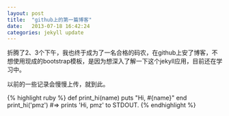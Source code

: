 ```yaml
---
layout: post
title:  "github上的第一篇博客"
date:   2013-07-18 16:42:24
categories: jekyll update
---
```


折腾了2、3个下午，我也终于成为了一名合格的码农，在github上安了博客，不想使用现成的bootstrap模板，是因为想深入了解一下这个jekyll应用，目前还在学习中。

以前的一些记录会慢慢上传，就到此。

{% highlight ruby %}
def print_hi(name)
  puts "Hi, #{name}"
end
print_hi('pmz')
#=> prints 'Hi, pmz' to STDOUT.
{% endhighlight %}

<!-- Check out the [Jekyll docs][jekyll] for more info on how to get the most out of Jekyll. File all bugs/feature requests at [Jekyll's GitHub repo][jekyll-gh].

[jekyll-gh]: https://github.com/mojombo/jekyll
[jekyll]:    http://jekyllrb.com
 -->